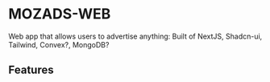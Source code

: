 # MOZADS-WEB
Web app that allows users to advertise anything:
Built of NextJS, Shadcn-ui, Tailwind, Convex?, MongoDB?

## Features

